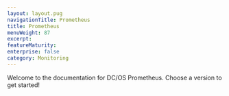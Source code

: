 ```yaml
---
layout: layout.pug
navigationTitle: Prometheus
title: Prometheus
menuWeight: 87
excerpt:
featureMaturity:
enterprise: false
category: Monitoring
---
```


Welcome to the documentation for DC/OS Prometheus. Choose a version to get started!
